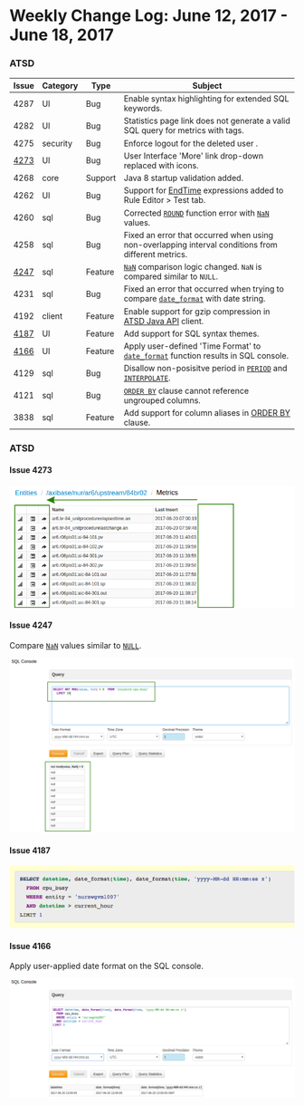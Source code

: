 Weekly Change Log: June 12, 2017 - June 18, 2017
==================================================
### ATSD

| Issue| Category    | Type    | Subject              |
|------|-------------|---------|----------------------|
| 4287 | UI | Bug | Enable syntax highlighting for extended SQL keywords. |
| 4282 | UI | Bug | Statistics page link does not generate a valid SQL query for metrics with tags. |
| 4275 | security | Bug | Enforce logout for the deleted user .|
| [4273](#issue-4273) | UI | Bug | User Interface 'More' link drop-down replaced with icons. |
| 4268 | core | Support | Java 8 startup validation added. |
| 4262 | UI | Bug | Support for [EndTime](https://github.com/axibase/atsd/blob/master/end-time-syntax.md) expressions added to Rule Editor > Test tab. |
| 4260 | sql | Bug | Corrected [`ROUND`](https://github.com/axibase/atsd/tree/master/api/sql#mathematical-functions) function error with [`NaN`](https://github.com/axibase/atsd/tree/master/api/sql#not-a-number-nan) values.|
| 4258 | sql | Bug | Fixed an error that occurred when using non-overlapping interval conditions from different metrics. |
| [4247](#issue-4247) | sql | Feature | [`NaN`](https://github.com/axibase/atsd/tree/master/api/sql#not-a-number-nan) comparison logic changed. `NaN` is compared similar to `NULL`. |
| 4231 | sql | Bug | Fixed an error that occurred when trying to compare [`date_format`](https://github.com/axibase/atsd/tree/master/api/sql#date-formatting-functions) with date string. |
| 4192 | client | Feature | Enable support for gzip compression in [ATSD Java API](https://github.com/axibase/atsd-api-java) client. |
| [4187](#issue-4187) | UI | Feature | Add support for SQL syntax themes. |
| [4166](#issue-4166) | UI | Feature | Apply user-defined 'Time Format' to [`date_format`](https://github.com/axibase/atsd/tree/master/api/sql#date-formatting-functions) function results in SQL console. |
| 4129 | sql | Bug | Disallow non-posisitve period in [`PERIOD`](https://github.com/axibase/atsd/tree/master/api/sql#period) and [`INTERPOLATE`](https://github.com/axibase/atsd/tree/master/api/sql#interpolation). |
| 4121 | sql | Bug | [`ORDER BY`](https://github.com/axibase/atsd/tree/master/api/sql#ordering) clause cannot reference ungrouped columns. |
| 3838 | sql | Feature | Add support for column aliases in [ORDER BY](https://github.com/axibase/atsd/tree/master/api/sql#ordering) clause. |

### ATSD

#### Issue 4273

![4273](Images/4273.png)

#### Issue 4247

Compare [`NaN`](https://github.com/axibase/atsd/tree/master/api/sql#not-a-number-nan) values similar to [`NULL`](https://github.com/axibase/atsd/tree/master/api/sql#null).

![4247](Images/4247.png)

#### Issue 4187

![4187](Images/4187.png)

#### Issue 4166

Apply user-applied date format on the SQL console.

![4166](Images/4166.png)

